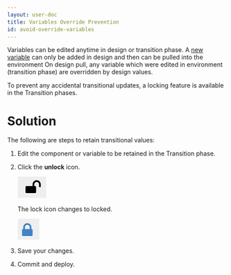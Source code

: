 ```yaml
---
layout: user-doc
title: Variables Override Prevention
id: avoid-override-variables
---
```


Variables can be edited anytime in design or transition phase. A <a href="/user/howto/add-a-variable.html">new variable</a> can only be added in design and then can be pulled into the environment
On design pull, any variable which were edited in environment (transition phase) are overridden by design values.

To prevent any accidental transitional updates, a locking feature is available in the Transition phases.

# Solution

The following are steps to retain transitional values:


1. Edit the component or variable to be retained in the Transition phase.
2. Click the **unlock** icon.
  
    ![Unlock](/assets/docs/local/images/unlock.png)
  
    The lock icon changes to locked.
  
    ![Lock](/assets/docs/local/images/lock.png)
    
3. Save your changes.
4. Commit and deploy.
